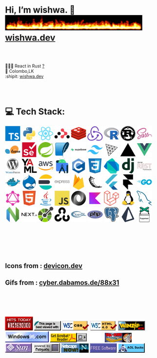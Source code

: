 <!---
✨ special ✨ 
![wishwa.dev](https://www.wishwa.dev/_next/image?url=%2Fimages%2Favatar.jpg&w=256&q=75)
git images in this file was taken from <:https://github.com/sindresorhus/sindresorhus
--->


# Hi, I’m wishwa. 👋  <img src="flames.gif"  width="450"  height="50"/> [wishwa.dev](https://www.wishwa.dev)

<br> 
<br> 

👨🏽‍🍳 React in Rust [?](https://dioxuslabs.com/) <br>📍 Colombo,LK 
<br>:shipit: [wishwa.dev](https://www.wishwa.dev) <br>

<br> 
<br> 

# 💻 Tech Stack:

  <div style={{
      display: 'grid',
      gridTemplateColumns: 'repeat(auto-fit, minmax(20px, 0.7fr))',
      gap: '500px',
      padding: '20px',
      textAlign: 'center',
    }}>
  <div
    style={{
      display: 'grid',
      gridTemplateColumns: 'repeat(auto-fit, minmax(100px, 1fr))',
      gap: '10px',
      padding: '10px',
      textAlign: 'center',
    }}
  >
    <img
      src="typescript-original.svg"
      alt="TypeScript"
      width="50"
      height="50"
      style={{
        border: '1px solid #000000',
        borderRadius: '5px',
        padding: '20px',
        boxSizing: 'border-box',
      }}
    />
    <img
      src="python-original.svg"
      alt="Python"
      width="50"
      height="50"
      style={{
        border: '1px solid #000000',
        borderRadius: '5px',
        padding: '20px',
        boxSizing: 'border-box',
      }}
    />
    <img
      src="react-original.svg"
      alt="React"
      width="50"
      height="50"
      style={{
        border: '1px solid #000000',
        borderRadius: '5px',
        padding: '20px',
        boxSizing: 'border-box',
      }}
    />
    <img
      src="reactrouter-original.svg"
      alt="React Router"
      width="50"
      height="50"
      style={{
        border: '1px solid #000000',
        borderRadius: '5px',
        padding: '20px',
        boxSizing: 'border-box',
      }}
    />
    <img
      src="redis-original.svg"
      alt="Redis"
      width="50"
      height="50"
      style={{
        border: '1px solid #000000',
        borderRadius: '5px',
        padding: '20px',
        boxSizing: 'border-box',
      }}
    />
    <img
      src="redux-original.svg"
      alt="Redux"
      width="50"
      height="50"
      style={{
        border: '1px solid #000000',
        borderRadius: '5px',
        padding: '20px',
        boxSizing: 'border-box',
      }}
    />
    <img
      src="r-original.svg"
      alt="R"
      width="50"
      height="50"
      style={{
        border: '1px solid #000000',
        borderRadius: '5px',
        padding: '20px',
        boxSizing: 'border-box',
      }}
    />
    <img
      src="rust-original.svg"
      alt="Rust"
      width="50"
      height="50"
      style={{
        border: '1px solid #000000',
        borderRadius: '5px',
        padding: '20px',
        boxSizing: 'border-box',
      }}
    />
    <img
      src="sass-original.svg"
      alt="Sass"
      width="50"
      height="50"
      style={{
        border: '1px solid #000000',
        borderRadius: '5px',
        padding: '20px',
        boxSizing: 'border-box',
      }}
    />
    <img
      src="scikitlearn-original.svg"
      alt="Scikit-learn"
      width="50"
      height="50"
      style={{
        border: '1px solid #000000',
        borderRadius: '5px',
        padding: '20px',
        boxSizing: 'border-box',
      }}
    />
    <img
      src="selenium-original.svg"
      alt="Selenium"
      width="50"
      height="50"
      style={{
        border: '1px solid #000000',
        borderRadius: '5px',
        padding: '20px',
        boxSizing: 'border-box',
      }}
    />
    <img
      src="spring-original.svg"
      alt="Spring"
      width="50"
      height="50"
      style={{
        border: '1px solid #000000',
        borderRadius: '5px',
        padding: '20px',
        boxSizing: 'border-box',
      }}
    />
    <img
      src="sqlite-original.svg"
      alt="SQLite"
      width="50"
      height="50"
      style={{
        border: '1px solid #000000',
        borderRadius: '5px',
        padding: '20px',
        boxSizing: 'border-box',
      }}
    />
    <img
      src="supabase-original-wordmark.svg"
      alt="Supabase"
      width="50"
      height="50"
      style={{
        border: '1px solid #000000',
        borderRadius: '5px',
        padding: '20px',
        boxSizing: 'border-box',
      }}
    />
    <img
      src="tailwindcss-original.svg"
      alt="Tailwind CSS"
      width="50"
      height="50"
      style={{
        border: '1px solid #000000',
        borderRadius: '5px',
        padding: '20px',
        boxSizing: 'border-box',
      }}
    />
    <img
      src="threejs-original.svg"
      alt="Three.js"
      width="50"
      height="50"
      style={{
        border: '1px solid #000000',
        borderRadius: '5px',
        padding: '20px',
        boxSizing: 'border-box',
      }}
    />
    <img
      src="vercel-original.svg"
      alt="Vercel"
      width="50"
      height="50"
      style={{
        border: '1px solid #000000',
        borderRadius: '5px',
        padding: '20px',
        boxSizing: 'border-box',
      }}
    />
    <img
      src="vuejs-original.svg"
      alt="Vue.js"
      width="50"
      height="50"
      style={{
        border: '1px solid #000000',
        borderRadius: '5px',
        padding: '20px',
        boxSizing: 'border-box',
      }}
    />
    <img
      src="wordpress-original.svg"
      alt="WordPress"
      width="50"
      height="50"
      style={{
        border: '1px solid #000000',
        borderRadius: '5px',
        padding: '20px',
        boxSizing: 'border-box',
      }}
    />
    <img
      src="yaml-original.svg"
      alt="YAML"
      width="50"
      height="50"
      style={{
        border: '1px solid #000000',
        borderRadius: '5px',
        padding: '20px',
        boxSizing: 'border-box',
      }}
    />
    <img
      src="amazonwebservices-original-wordmark.svg"
      alt="Amazon Web Services"
      width="50"
      height="50"
      style={{
        border: '1px solid #000000',
        borderRadius: '5px',
        padding: '20px',
        boxSizing: 'border-box',
      }}
    />
    <img
      src="androidstudio-original.svg"
      alt="Android Studio"
      width="50"
      height="50"
      style={{
        border: '1px solid #000000',
        borderRadius: '5px',
        padding: '20px',
        boxSizing: 'border-box',
      }}
    />
    <img
      src="c-original.svg"
      alt="C"
      width="50"
      height="50"
      style={{
        border: '1px solid #000000',
        borderRadius: '5px',
        padding: '20px',
        boxSizing: 'border-box',
      }}
    />
    <img
      src="css3-original.svg"
      alt="CSS3"
      width="50"
      height="50"
      style={{
        border: '1px solid #000000',
        borderRadius: '5px',
        padding: '20px',
        boxSizing: 'border-box',
      }}
    />
    <img
      src="dart-original.svg"
      alt="Dart"
      width="50"
      height="50"
      style={{
        border: '1px solid #000000',
        borderRadius: '5px',
        padding: '20px',
        boxSizing: 'border-box',
      }}
    />
    <img
      src="django-plain.svg"
      alt="Django"
      width="50"
      height="50"
      style={{
        border: '1px solid #000000',
        borderRadius: '5px',
        padding: '20px',
        boxSizing: 'border-box',
      }}
    />
    <img
      src="djangorest-original.svg"
      alt="Django REST Framework"
      width="50"
      height="50"
      style={{
        border: '1px solid #000000',
        borderRadius: '5px',
        padding: '20px',
        boxSizing: 'border-box',
      }}
    />
    <img
      src="docker-original.svg"
      alt="Docker"
      width="50"
      height="50"
      style={{
        border: '1px solid #000000',
        borderRadius: '5px',
        padding: '20px',
        boxSizing: 'border-box',
      }}
    />
    <img
      src="drupal-original.svg"
      alt="Drupal"
      width="50"
      height="50"
      style={{
        border: '1px solid #000000',
        borderRadius: '5px',
        padding: '20px',
        boxSizing: 'border-box',
      }}
    />
    <img
      src="elasticsearch-original.svg"
      alt="Elasticsearch"
      width="50"
      height="50"
      style={{
        border: '1px solid #000000',
        borderRadius: '5px',
        padding: '20px',
        boxSizing: 'border-box',
      }}
    />
    <img
      src="express-original-wordmark.svg"
      alt="Express"
      width="50"
      height="50"
      style={{
        border: '1px solid #000000',
        borderRadius: '5px',
        padding: '20px',
        boxSizing: 'border-box',
      }}
    />
    <img
      src="firebase-original.svg"
      alt="Firebase"
      width="50"
      height="50"
      style={{
        border: '1px solid #000000',
        borderRadius: '5px',
        padding: '20px',
        boxSizing: 'border-box',
      }}
    />
    <img
      src="flask-original.svg"
      alt="Flask"
      width="50"
      height="50"
      style={{
        border: '1px solid #000000',
        borderRadius: '5px',
        padding: '20px',
        boxSizing: 'border-box',
      }}
    />
    <img
      src="flutter-original.svg"
      alt="Flutter"
      width="50"
      height="50"
      style={{
        border: '1px solid #000000',
        borderRadius: '5px',
        padding: '20px',
        boxSizing: 'border-box',
      }}
    />
    <img
      src="framermotion-original.svg"
      alt="Framer Motion"
      width="50"
      height="50"
      style={{
        border: '1px solid #000000',
        borderRadius: '5px',
        padding: '20px',
        boxSizing: 'border-box',
      }}
    />
    <img
      src="go-original-wordmark.svg"
      alt="Go"
      width="50"
      height="50"
      style={{
        border: '1px solid #000000',
        borderRadius: '5px',
        padding: '20px',
        boxSizing: 'border-box',
      }}
    />
    <img
      src="graphql-plain.svg"
      alt="GraphQL"
      width="50"
      height="50"
      style={{
        border: '1px solid #000000',
        borderRadius: '5px',
        padding: '20px',
        boxSizing: 'border-box',
      }}
    />
    <img
      src="html5-original.svg"
      alt="HTML5"
      width="50"
      height="50"
      style={{
        border: '1px solid #000000',
        borderRadius: '5px',
        padding: '20px',
        boxSizing: 'border-box',
      }}
    />
    <img
      src="java-original.svg"
      alt="Java"
      width="50"
      height="50"
      style={{
        border: '1px solid #000000',
        borderRadius: '5px',
        padding: '20px',
        boxSizing: 'border-box',
      }}
    />
    <img
      src="javascript-original.svg"
      alt="JavaScript"
      width="50"
      height="50"
      style={{
        border: '1px solid #000000',
        borderRadius: '5px',
        padding: '20px',
        boxSizing: 'border-box',
      }}
    />
    <img
      src="json-original.svg"
      alt="JSON"
      width="50"
      height="50"
      style={{
        border: '1px solid #000000',
        borderRadius: '5px',
        padding: '20px',
        boxSizing: 'border-box',
      }}
    />
    <img
      src="kotlin-original.svg"
      alt="Kotlin"
      width="50"
      height="50"
      style={{
        border: '1px solid #000000',
        borderRadius: '5px',
        padding: '20px',
        boxSizing: 'border-box',
      }}
    />
    <img
      src="laravel-original.svg"
      alt="Laravel"
      width="50"
      height="50"
      style={{
        border: '1px solid #000000',
        borderRadius: '5px',
        padding: '20px',
        boxSizing: 'border-box',
      }}
    />
    <img
      src="linux-original.svg"
      alt="Linux"
      width="50"
      height="50"
      style={{
        border: '1px solid #000000',
        borderRadius: '5px',
        padding: '20px',
        boxSizing: 'border-box',
      }}
    />
    <img
      src="mysql-original.svg"
      alt="MySQL"
      width="50"
      height="50"
      style={{
        border: '1px solid #000000',
        borderRadius: '5px',
        padding: '20px',
        boxSizing: 'border-box',
      }}
    />
    <img
      src="neovim-original.svg"
      alt="Neovim"
      width="50"
      height="50"
      style={{
        border: '1px solid #000000',
        borderRadius: '5px',
        padding: '20px',
        boxSizing: 'border-box',
      }}
    />
    <img
      src="nextjs-original-wordmark.svg"
      alt="Next.js"
      width="50"
      height="50"
      style={{
        border: '1px solid #000000',
        borderRadius: '5px',
        padding: '20px',
        boxSizing: 'border-box',
      }}
    />
    <img
      src="openapi-original.svg"
      alt="OpenAPI"
      width="50"
      height="50"
      style={{
        border: '1px solid #000000',
        borderRadius: '5px',
        padding: '20px',
        boxSizing: 'border-box',
      }}
    />
    <img
      src="opencv-plain.svg"
      alt="OpenCV"
      width="50"
      height="50"
      style={{
        border: '1px solid #000000',
        borderRadius: '5px',
        padding: '20px',
        boxSizing: 'border-box',
      }}
    />
    <img
      src="opengl-original.svg"
      alt="OpenGL"
      width="50"
      height="50"
      style={{
        border: '1px solid #000000',
        borderRadius: '5px',
        padding: '20px',
        boxSizing: 'border-box',
      }}
    />
    <img
      src="php-original.svg"
      alt="PHP"
      width="50"
      height="50"
      style={{
        border: '1px solid #000000',
        borderRadius: '5px',
        padding: '20px',
        boxSizing: 'border-box',
      }}
    />
    <img
      src="postgresql-original.svg"
      alt="PostgreSQL"
      width="50"
      height="50"
      style={{
        border: '1px solid #000000',
        borderRadius: '5px',
        padding: '20px',
        boxSizing: 'border-box',
      }}
    />
    <img
      src="prisma-original.svg"
      alt="Prisma"
      width="50"
      height="50"
      style={{
        border: '1px solid #000000',
        borderRadius: '5px',
        padding: '20px',
        boxSizing: 'border-box',
      }}
    />
    <img
      src="puppeteer-original.svg"
      alt="Puppeteer"
      width="50"
      height="50"
      style={{
        border: '1px solid #000000',
        borderRadius: '5px',
        padding: '20px',
        boxSizing: 'border-box',
      }}
    />
  </div>
<br> 



<br> <br> <br> <br> 

## Icons from : [devicon.dev](https://devicon.dev/)
## Gifs from  : [cyber.dabamos.de/88x31](https://cyber.dabamos.de/88x31/index.html)



<br> <br> <br> <br> 

<div style={{
    textAlign: 'center',
    width: '70%',  // Adjust this value to control the width of the gif list
    margin: '0 auto' // Center the gif list horizontally
  }}>
  <div style={{
    display: 'flex',
    flexWrap: 'wrap',
    justifyContent: 'center',
    gap: '5px',
  }}>
    <img src="counter.gif"/> <img src="badge1.gif"/> <img src="badge2.gif"/> <img src="badge3.png"/> <img src="badge4.gif"/> <img src="badge5.gif"/> <img src="badge6.gif"/><img src="000010.gif"/> <img src="u3.gif"/> <img src="sun.gif"/> <img src="penguins.gif"/> <img src="netscape-as.gif"/> <img src="free.gif"/> <img src="aolsux.gif"/>
  </div>
</div>
<br/>

</div>

